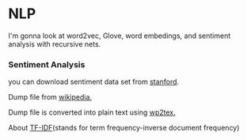# NLP
I'm gonna look at word2vec, Glove, word embedings, and sentiment analysis with recursive nets.

<h3>Sentiment Analysis</h3>
<p>you can download sentiment data set from <a href="https://nlp.stanford.edu/sentiment/">stanford</a>.</p>

<p>Dump file from <a href="https://dumps.wikimedia.org/enwiki/">wikipedia.</a></p>

<p>Dump file is converted into plain text using <a href="https://github.com/yohasebe/wp2txt">wp2tex.</a></p>

<p>About <a href="http://www.tfidf.com/">TF-IDF</a>(stands for term frequency-inverse document frequency)</p>
